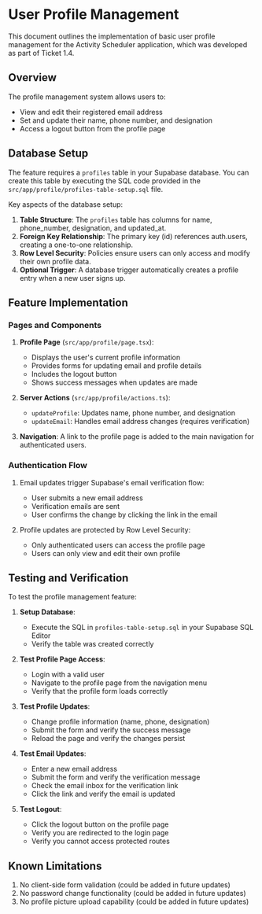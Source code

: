 # User Profile Management

This document outlines the implementation of basic user profile management for the Activity Scheduler application, which was developed as part of Ticket 1.4.

## Overview

The profile management system allows users to:
- View and edit their registered email address
- Set and update their name, phone number, and designation
- Access a logout button from the profile page

## Database Setup

The feature requires a `profiles` table in your Supabase database. You can create this table by executing the SQL code provided in the `src/app/profile/profiles-table-setup.sql` file.

Key aspects of the database setup:
1. **Table Structure**: The `profiles` table has columns for name, phone_number, designation, and updated_at.
2. **Foreign Key Relationship**: The primary key (id) references auth.users, creating a one-to-one relationship.
3. **Row Level Security**: Policies ensure users can only access and modify their own profile data.
4. **Optional Trigger**: A database trigger automatically creates a profile entry when a new user signs up.

## Feature Implementation

### Pages and Components

1. **Profile Page** (`src/app/profile/page.tsx`):
   - Displays the user's current profile information
   - Provides forms for updating email and profile details
   - Includes the logout button
   - Shows success messages when updates are made

2. **Server Actions** (`src/app/profile/actions.ts`):
   - `updateProfile`: Updates name, phone number, and designation
   - `updateEmail`: Handles email address changes (requires verification)

3. **Navigation**: A link to the profile page is added to the main navigation for authenticated users.

### Authentication Flow

1. Email updates trigger Supabase's email verification flow:
   - User submits a new email address
   - Verification emails are sent
   - User confirms the change by clicking the link in the email

2. Profile updates are protected by Row Level Security:
   - Only authenticated users can access the profile page
   - Users can only view and edit their own profile

## Testing and Verification

To test the profile management feature:

1. **Setup Database**:
   - Execute the SQL in `profiles-table-setup.sql` in your Supabase SQL Editor
   - Verify the table was created correctly

2. **Test Profile Page Access**:
   - Login with a valid user
   - Navigate to the profile page from the navigation menu
   - Verify that the profile form loads correctly

3. **Test Profile Updates**:
   - Change profile information (name, phone, designation)
   - Submit the form and verify the success message
   - Reload the page and verify the changes persist

4. **Test Email Updates**:
   - Enter a new email address
   - Submit the form and verify the verification message
   - Check the email inbox for the verification link
   - Click the link and verify the email is updated

5. **Test Logout**:
   - Click the logout button on the profile page
   - Verify you are redirected to the login page
   - Verify you cannot access protected routes

## Known Limitations

1. No client-side form validation (could be added in future updates)
2. No password change functionality (could be added in future updates)
3. No profile picture upload capability (could be added in future updates)
